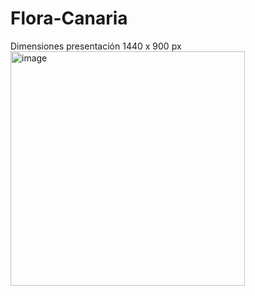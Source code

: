 # Flora-Canaria

Dimensiones presentación 1440 x 900 px
<br>
<img width="375" alt="image" src="https://github.com/user-attachments/assets/b640c175-4a98-4808-80dd-b0396e5a4edb">

